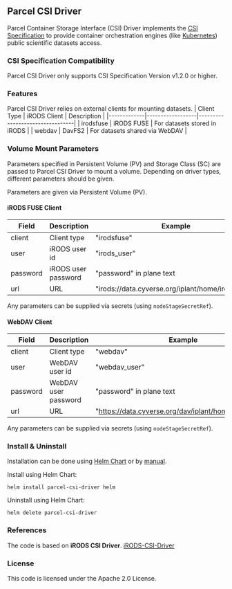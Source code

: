 ## Parcel CSI Driver

Parcel Container Storage Interface (CSI) Driver implements the [CSI Specification](https://github.com/container-storage-interface/spec/blob/master/spec.md) to provide container orchestration engines (like [Kubernetes](https://kubernetes.io/)) public scientific datasets access.

### CSI Specification Compatibility

Parcel CSI Driver only supports CSI Specification Version v1.2.0 or higher.

### Features

Parcel CSI Driver relies on external clients for mounting datasets.
| Client Type | iRODS Client     | Description                     |
|-------------|------------------|---------------------------------|
| irodsfuse   | iRODS FUSE       | For datasets stored in iRODS    |
| webdav      | DavFS2           | For datasets shared via WebDAV  |

### Volume Mount Parameters

Parameters specified in Persistent Volume (PV) and Storage Class (SC) are passed to Parcel CSI Driver to mount a volume.
Depending on driver types, different parameters should be given.

Parameters are given via Persistent Volume (PV).

#### iRODS FUSE Client
| Field | Description | Example |
| --- | --- | --- |
| client | Client type | "irodsfuse" |
| user | iRODS user id | "irods_user" |
| password | iRODS user password | "password" in plane text |
| url | URL | "irods://data.cyverse.org/iplant/home/irods_user" |

Any parameters can be supplied via secrets (using `nodeStageSecretRef`).

#### WebDAV Client
| Field | Description | Example |
| --- | --- | --- |
| client | Client type | "webdav" |
| user | WebDAV user id | "webdav_user" |
| password | WebDAV user password | "password" in plane text |
| url | URL | "https://data.cyverse.org/dav/iplant/home/irods_user" |

Any parameters can be supplied via secrets (using `nodeStageSecretRef`).

### Install & Uninstall

Installation can be done using [Helm Chart](https://github.com/iychoi/parcel-csi-driver/tree/master/helm) or by [manual](https://github.com/cyverse/parcel-csi-driver/tree/master/deploy/kubernetes).

Install using Helm Chart:
```shell script
helm install parcel-csi-driver helm
```

Uninstall using Helm Chart:
```shell script
helm delete parcel-csi-driver
```

### References

The code is based on **iRODS CSI Driver**.
[iRODS-CSI-Driver](https://github.com/cyverse/irods-csi-driver)

### License

This code is licensed under the Apache 2.0 License.
